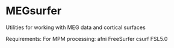 # MEGsurfer
Utilities for working with MEG data and cortical surfaces


Requirements:
For MPM processing:
afni
FreeSurfer
csurf
FSL5.0
